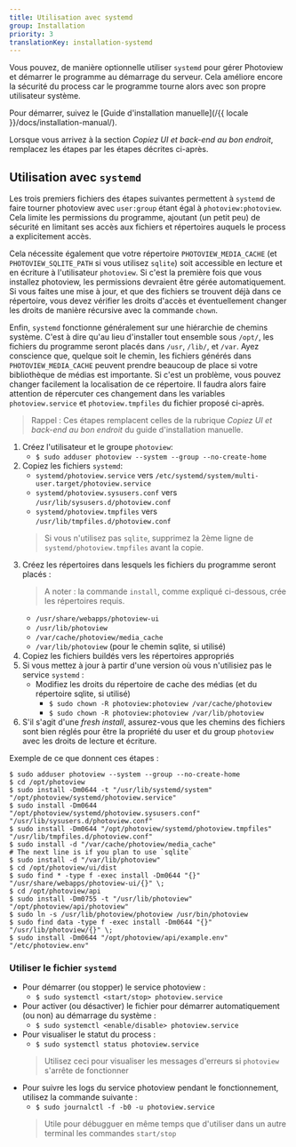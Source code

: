 ```yaml
---
title: Utilisation avec systemd
group: Installation
priority: 3
translationKey: installation-systemd
---
```


Vous pouvez, de manière optionnelle utiliser `systemd` pour gérer Photoview et démarrer le programme au démarrage du serveur.
Cela améliore encore la sécurité du process car le programme tourne alors avec son propre utilisateur système.


Pour démarrer, suivez le [Guide d'installation manuelle](/{{ locale }}/docs/installation-manual/).

Lorsque vous arrivez à la section _Copiez UI et back-end au bon endroit_, remplacez les étapes par les étapes décrites ci-après.

## Utilisation avec `systemd`

Les trois premiers fichiers des étapes suivantes permettent à `systemd` de faire tourner photoview avec `user:group` étant égal à `photoview:photoview`.
Cela limite les permissions du programme, ajoutant (un petit peu) de sécurité en limitant ses accès aux fichiers et répertoires auquels le process a explicitement accès.

Cela nécessite également que votre répertoire `PHOTOVIEW_MEDIA_CACHE` (et `PHOTOVIEW_SQLITE_PATH` si vous utilisez `sqlite`) soit accessible en lecture et en écriture à l'utilisateur `photoview`.
Si c'est la première fois que vous installez photoview, les permissions devraient être gérée automatiquement.
Si vous faites une mise à jour, et que des fichiers se trouvent déjà dans ce répertoire, vous devez vérifier les droits d'accès et éventuellement changer les droits de manière récursive avec la commande `chown`.

Enfin, `systemd` fonctionne généralement sur une hiérarchie de chemins système.
C'est à dire qu'au lieu d'installer tout ensemble sous `/opt/`, les fichiers du programme seront placés dans `/usr`, `/lib/`, et `/var`.
Ayez conscience que, quelque soit le chemin, les fichiers générés dans `PHOTOVIEW_MEDIA_CACHE`  peuvent prendre beaucoup de place si votre bibliothèque de médias est importante.
Si c'est un problème, vous pouvez changer facilement la localisation de ce répertoire.
Il faudra alors faire attention de répercuter ces changement dans les variables `photoview.service` et `photoview.tmpfiles` du fichier proposé ci-après.

> Rappel : Ces étapes remplacent celles de la rubrique _Copiez UI et back-end au bon endroit_ du guide d'installation manuelle.

1. Créez l'utilisateur et le groupe `photoview`:
   - `$ sudo adduser photoview --system --group --no-create-home`
1. Copiez les fichiers `systemd`:
   - `systemd/photoview.service` vers `/etc/systemd/system/multi-user.target/photoview.service`
   - `systemd/photoview.sysusers.conf` vers `/usr/lib/sysusers.d/photoview.conf`
   - `systemd/photoview.tmpfiles` vers `/usr/lib/tmpfiles.d/photoview.conf`
   > Si vous n'utilisez pas `sqlite`, supprimez la 2ème ligne de `systemd/photoview.tmpfiles` avant la copie.
1. Créez les répertoires dans lesquels les fichiers du programme seront placés :
   > A noter : la commande `install`, comme expliqué ci-dessous, crée les répertoires requis.
   - `/usr/share/webapps/photoview-ui`
   - `/usr/lib/photoview`
   - `/var/cache/photoview/media_cache`
   - `/var/lib/photoview` (pour le chemin sqlite, si utilisé)
1. Copiez les fichiers buildés vers les répertoires appropriés
1. Si vous mettez à jour à partir d'une version où vous n'utilisiez pas le service `systemd` :
   - Modifiez les droits du répertoire de cache des médias (et du répertoire sqlite, si utilisé)
     - `$ sudo chown -R photoview:photoview /var/cache/photoview`
     - `$ sudo chown -R photoview:photoview /var/lib/photoview`
1. S'il s'agit d'une _fresh install_, assurez-vous que les chemins des fichiers sont bien réglés pour être la propriété du user et du group `photoview` avec les droits de lecture et écriture.

Exemple de ce que donnent ces étapes :
```shell
$ sudo adduser photoview --system --group --no-create-home
$ cd /opt/photoview
$ sudo install -Dm0644 -t "/usr/lib/systemd/system" "/opt/photoview/systemd/photoview.service"
$ sudo install -Dm0644 "/opt/photoview/systemd/photoview.sysusers.conf" "/usr/lib/sysusers.d/photoview.conf"
$ sudo install -Dm0644 "/opt/photoview/systemd/photoview.tmpfiles" "/usr/lib/tmpfiles.d/photoview.conf"
$ sudo install -d "/var/cache/photoview/media_cache"
# The next line is if you plan to use `sqlite`
$ sudo install -d "/var/lib/photoview"
$ cd /opt/photoview/ui/dist
$ sudo find * -type f -exec install -Dm0644 "{}" "/usr/share/webapps/photoview-ui/{}" \;
$ cd /opt/photoview/api
$ sudo install -Dm0755 -t "/usr/lib/photoview" "/opt/photoview/api/photoview"
$ sudo ln -s /usr/lib/photoview/photoview /usr/bin/photoview
$ sudo find data -type f -exec install -Dm0644 "{}" "/usr/lib/photoview/{}" \;
$ sudo install -Dm0644 "/opt/photoview/api/example.env" "/etc/photoview.env"
```
### Utiliser le fichier `systemd`

- Pour démarrer (ou stopper) le service photoview :
  - `$ sudo systemctl <start/stop> photoview.service`
- Pour activer (ou désactiver) le fichier pour démarrer automatiquement (ou non) au démarrage du système :
  - `$ sudo systemctl <enable/disable> photoview.service`
- Pour visualiser le statut du process :
  - `$ sudo systemctl status photoview.service`
  > Utilisez ceci pour visualiser les messages d'erreurs si `photoview` s'arrête de fonctionner
- Pour suivre les logs du service photoview pendant le fonctionnement, utilisez la commande suivante :
  - `$ sudo journalctl -f -b0 -u photoview.service`
  > Utile pour débugguer en même temps que d'utiliser dans un autre terminal les commandes `start/stop`